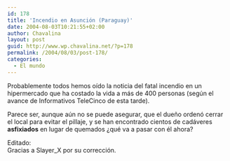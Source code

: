 ```yaml
---
id: 178
title: 'Incendio en Asunción (Paraguay)'
date: 2004-08-03T10:21:55+02:00
author: Chavalina
layout: post
guid: http://www.wp.chavalina.net/?p=178
permalink: /2004/08/03/post-178/
categories:
  - El mundo
---
```

Probablemente todos hemos oído la noticia del fatal incendio en un hipermercado que ha costado la vida a más de 400 personas (según el avance de Informativos TeleCinco de esta tarde).

Parece ser, aunque aún no se puede asegurar, que el dueño ordenó cerrar el local para evitar el pillaje, y se han encontrado cientos de cadáveres **asfixiados** en lugar de quemados ¿qué va a pasar con él ahora?

Editado:  
Gracias a Slayer_X por su corrección.
